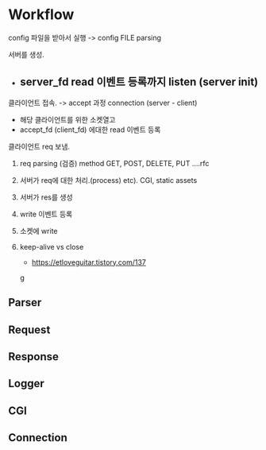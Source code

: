 # Workflow
config 파일을 받아서 실행
-> config FILE parsing

서버를 생성. 
-  server_fd read 이벤트 등록까지 listen (server init)
	- 

클라이언트 접속. -> accept 과정 connection (server - client)
-  해당 클라이언트를 위한 소켓열고
- accept_fd (client_fd) 에대한 read 이벤트 등록

클라이언트 req 보냄. 
1. req parsing (검증) method GET, POST, DELETE, PUT ....rfc
2. 서버가 req에 대한 처리.(process) etc). CGI, static assets
3. 서버가 res를 생성
4. write 이벤트 등록 
5. 소켓에 write
6. keep-alive vs close
	- https://etloveguitar.tistory.com/137

	g
## Parser

## Request

## Response

## Logger

## CGI

## Connection


